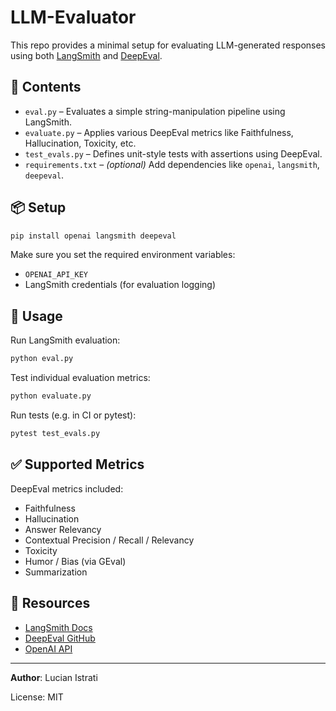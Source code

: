 # LLM-Evaluator

This repo provides a minimal setup for evaluating LLM-generated responses using both [LangSmith](https://smith.langchain.com/) and [DeepEval](https://github.com/confident-ai/deepeval).

## 📁 Contents

- `eval.py` – Evaluates a simple string-manipulation pipeline using LangSmith.
- `evaluate.py` – Applies various DeepEval metrics like Faithfulness, Hallucination, Toxicity, etc.
- `test_evals.py` – Defines unit-style tests with assertions using DeepEval.
- `requirements.txt` – *(optional)* Add dependencies like `openai`, `langsmith`, `deepeval`.

## 📦 Setup

```bash
pip install openai langsmith deepeval
````

Make sure you set the required environment variables:

* `OPENAI_API_KEY`
* LangSmith credentials (for evaluation logging)

## 🚀 Usage

Run LangSmith evaluation:

```bash
python eval.py
```

Test individual evaluation metrics:

```bash
python evaluate.py
```

Run tests (e.g. in CI or pytest):

```bash
pytest test_evals.py
```

## ✅ Supported Metrics

DeepEval metrics included:

* Faithfulness
* Hallucination
* Answer Relevancy
* Contextual Precision / Recall / Relevancy
* Toxicity
* Humor / Bias (via GEval)
* Summarization

## 🔗 Resources

* [LangSmith Docs](https://docs.smith.langchain.com/)
* [DeepEval GitHub](https://github.com/confident-ai/deepeval)
* [OpenAI API](https://platform.openai.com/docs)

---

**Author**: Lucian Istrati

License: MIT
